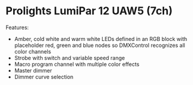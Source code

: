 # Prolights LumiPar 12 UAW5 (7ch)

Features:
- Amber, cold white and warm white LEDs defined in an RGB block
  with placeholder red, green and blue nodes so DMXControl
  recognizes all color channels
- Strobe with switch and variable speed range
- Macro program channel with multiple color effects
- Master dimmer
- Dimmer curve selection
